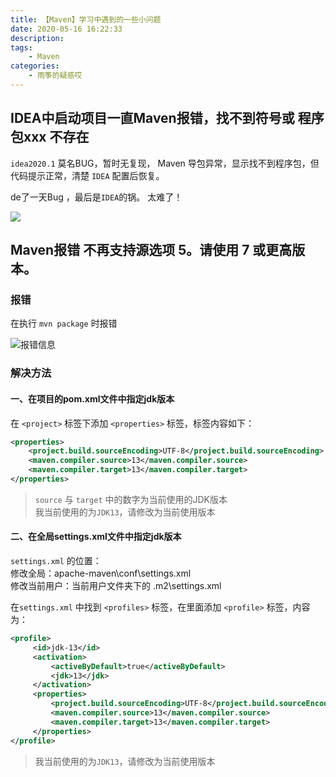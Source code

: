 ```yaml
---
title: 【Maven】学习中遇到的一些小问题
date: 2020-05-16 16:22:33
description: 
tags:
    - Maven
categories:
    - 雨筝的疑惑哎
---
```


## IDEA中启动项目一直Maven报错，找不到符号或 程序包xxx 不存在
`idea2020.1` 莫名BUG，暂时无复现， Maven 导包异常，显示找不到程序包，但代码提示正常，清楚 `IDEA` 配置后恢复。 

de了一天Bug ，最后是`IDEA`的锅。 太难了！

![](https://img-blog.csdnimg.cn/20200503195549476.png)

## Maven报错 不再支持源选项 5。请使用 7 或更高版本。
### 报错

在执行 `mvn package` 时报错

![报错信息](https://cdn.jsdelivr.net/gh/RainCither/cdn/top/images/doubt/doubt-maven-1.1.png)

### 解决方法

#### 一、在项目的pom.xml文件中指定jdk版本

在 `<project>` 标签下添加 `<properties>` 标签，标签内容如下：

```xml
<properties>
    <project.build.sourceEncoding>UTF-8</project.build.sourceEncoding>
    <maven.compiler.source>13</maven.compiler.source>
    <maven.compiler.target>13</maven.compiler.target>
</properties>
```
>`source` 与 `target` 中的数字为当前使用的JDK版本   
>我当前使用的为`JDK13`，请修改为当前使用版本

#### 二、在全局settings.xml文件中指定jdk版本

`settings.xml` 的位置：     
修改全局：apache-maven\conf\settings.xml    
修改当前用户：当前用户文件夹下的 .m2\settings.xml 

在`settings.xml` 中找到 `<profiles>` 标签，在里面添加 `<profile>` 标签，内容为：

```xml
<profile>  
     <id>jdk-13</id>  
     <activation>  
         <activeByDefault>true</activeByDefault>  
         <jdk>13</jdk>  
     </activation>
     <properties>
         <project.build.sourceEncoding>UTF-8</project.build.sourceEncoding>
         <maven.compiler.source>13</maven.compiler.source>  
         <maven.compiler.target>13</maven.compiler.target>   
     </properties>   
</profile>  
```
>我当前使用的为`JDK13`，请修改为当前使用版本
